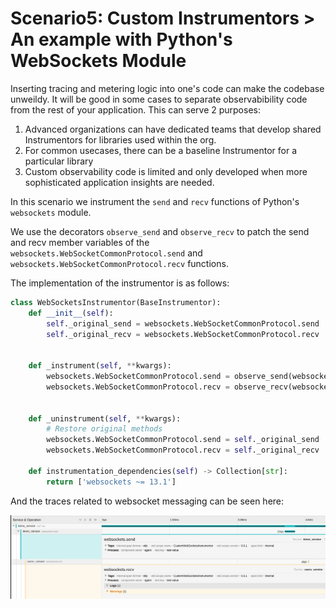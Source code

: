 # Scenario5: Custom Instrumentors > An example with Python's WebSockets Module

Inserting tracing and metering logic into one's code can make the codebase unweildy. It will be good in some cases to separate observabibility code from the rest of your application. This can serve 2 purposes:

1. Advanced organizations can have dedicated teams that develop shared Instrumentors for libraries used within the org.
2. For common usecases, there can be a baseline Instrumentor for a particular library
3. Custom observability code is limited and only developed when more sophisticated application insights are needed.

In this scenario we instrument the `send` and `recv` functions of Python's `websockets` module.

We use the decorators `observe_send` and `observe_recv` to patch the send and recv member variables of the `websockets.WebSocketCommonProtocol.send` and `websockets.WebSocketCommonProtocol.recv` functions.

The implementation of the instrumentor is as follows:

```python
class WebSocketsInstrumentor(BaseInstrumentor):
    def __init__(self):
        self._original_send = websockets.WebSocketCommonProtocol.send
        self._original_recv = websockets.WebSocketCommonProtocol.recv


    def _instrument(self, **kwargs):
        websockets.WebSocketCommonProtocol.send = observe_send(websockets.WebSocketCommonProtocol.send)
        websockets.WebSocketCommonProtocol.recv = observe_recv(websockets.WebSocketCommonProtocol.recv)


    def _uninstrument(self, **kwargs):
        # Restore original methods
        websockets.WebSocketCommonProtocol.send = self._original_send
        websockets.WebSocketCommonProtocol.recv = self._original_recv

    def instrumentation_dependencies(self) -> Collection[str]:
        return ['websockets ~= 13.1']
```
And the traces related to websocket messaging can be seen here:

![](./_md_assets/websocket_custom_inst.png)



